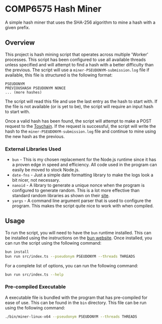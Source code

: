 # COMP6575 Hash Miner

A simple hash miner that uses the SHA-256 algorithm to mine a hash with a given prefix.

## Overview

This project is hash mining script that operates across multiple 'Worker' processes. This script has been configured to use all available threads unless specified and will attempt to find a hash with a better difficulty than the previous. The script will use a `miner-PSEUDONYM-submission.log` file if available, this file is structured is the following format:
```plaintext
PSEUDONYM
PREVIOUSHASH PSEUDONYM NONCE
... (more hashes)
```
The script will read this file and use the last entry as the hash to start with. If the file is not available (or is yet to be), the script will require an input hash to start with.

Once a valid hash has been found, the script will attempt to make a POST request to the [Toychain](https://www.cs.kent.ac.uk/people/staff/sb2213/toychain_comp6575_2425_a1/toy-chain.php). If the request is successful, the script will write the hash to the `miner-PSEUDONYM-submission.log` file and continue to mine using the new hash as the previous.

### External Libraries Used

- `bun` - This is my chosen replacement for the Node.js runtime since it has a proven edge in speed and efficiency. All code used in the program can easily be moved to stock Node.js.
- `date-fns` - Just a simple date formatting library to make the logs look a bit nicer, not necessary.
- `nanoid` - A library to generate a unique nonce when the program is configured to generate random. This is a lot more effective than standard random libraries as shown on their [site](https://zelark.github.io/nano-id-cc/).
- `yargs` - A command line argument parser that is used to configure the program. This makes the script quite nice to work with when compiled.


## Usage

To run the script, you will need to have the `bun` runtime installed. This can be installed using the instructions on the [bun website](https://bun.sh/). Once installed, you can run the script using the following command:
```bash
bun install
bun run src/index.ts --pseudonym PSEUDONYM --threads THREADS
```

For a complete list of options, you can run the following command:
```bash
bun run src/index.ts --help
```


### Pre-compiled Executable

A executable file is bundled with the program that has pre-compiled for ease of use. This can be found in the `bin` directory. This file can be run using the following command:
```bash
./bin/miner-linux-x64 --pseudonym PSEUDONYM --threads THREADS
```